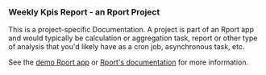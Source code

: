### Weekly Kpis Report - an Rport Project

This is a project-specific Documentation. A project is part of an Rport app and
would typically be calculation or aggregation task, report or other type of
analysis that you'd likely have as a cron job, asynchronous task, etc.

See the [demo Rport app][demo_app] or [Rport's documentation][rport] for more
information.

[demo_app]: http://github.com/adeven/rport_demo "Rport Demo App"
[rport]: http://github.com/adeven/rport "Rport Source Code and Documentation"
